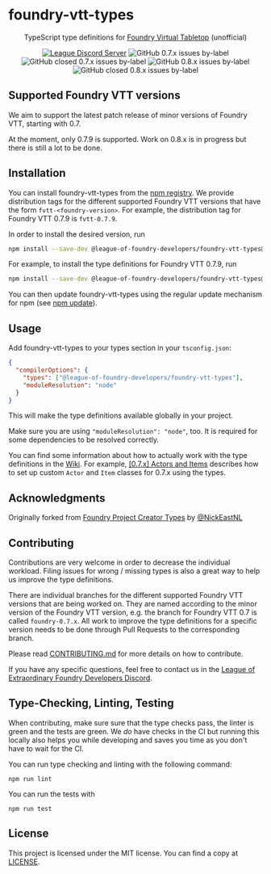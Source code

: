 # foundry-vtt-types



<div align=center>

TypeScript type definitions for [Foundry Virtual Tabletop](https://foundryvtt.com/) (unofficial)

[![League Discord Server](https://img.shields.io/discord/732325252788387980?label=League%20of%20Extraordinary%20Foundry%20VTT%20Developers)](https://discord.gg/52DNPzqm2Z)
![GitHub 0.7.x issues by-label](https://img.shields.io/github/issues-raw/League-of-Foundry-Developers/foundry-vtt-types/foundry%200.7.x?color=%23fe631d)
![GitHub closed 0.7.x issues by-label](https://img.shields.io/github/issues-closed-raw/League-of-Foundry-Developers/foundry-vtt-types/foundry%200.7.x?color=%23fe631d)
![GitHub 0.8.x issues by-label](https://img.shields.io/github/issues-raw/League-of-Foundry-Developers/foundry-vtt-types/foundry%200.8.x?color=%23fe631d)
![GitHub closed 0.8.x issues by-label](https://img.shields.io/github/issues-closed-raw/League-of-Foundry-Developers/foundry-vtt-types/foundry%200.8.x?color=%23fe631d)

</div>

## Supported Foundry VTT versions

We aim to support the latest patch release of minor versions of Foundry VTT, starting with 0.7.

At the moment, only 0.7.9 is supported. Work on 0.8.x is in progress but there is still a lot to be done.

## Installation

You can install foundry-vtt-types from the [npm registry](https://npmjs.org/). We provide distribution tags for the different supported Foundry VTT versions that have the form `fvtt-<foundry-version>`. For example, the distribution tag for Foundry VTT 0.7.9 is `fvtt-0.7.9`.

In order to install the desired version, run

```sh
npm install --save-dev @league-of-foundry-developers/foundry-vtt-types@fvtt-<foundry-version>
```

For example, to install the type definitions for Foundry VTT 0.7.9, run

```sh
npm install --save-dev @league-of-foundry-developers/foundry-vtt-types@fvtt-0.7.9
```

You can then update foundry-vtt-types using the regular update mechanism for npm (see [npm update](https://docs.npmjs.com/cli/v7/commands/npm-update)).

## Usage

Add foundry-vtt-types to your types section in your `tsconfig.json`:

```json
{
  "compilerOptions": {
    "types": ["@league-of-foundry-developers/foundry-vtt-types"],
    "moduleResolution": "node"
  }
}
```

This will make the type definitions available globally in your project.

Make sure you are using `"moduleResolution": "node"`, too. It is required for some dependencies to be resolved correctly.

You can find some information about how to actually work with the type definitions in the [Wiki](https://github.com/League-of-Foundry-Developers/foundry-vtt-types/wiki). For example, [[0.7.x] Actors and Items](https://github.com/League-of-Foundry-Developers/foundry-vtt-types/wiki/%5B0.7.x%5D-Actors-and-Items) describes how to set up custom `Actor` and `Item` classes for 0.7.x using the types.


## Acknowledgments

Originally forked from [Foundry Project Creator Types](https://gitlab.com/foundry-projects/foundry-pc/foundry-pc-types) by [@NickEastNL](https://gitlab.com/NvanOosten)

## Contributing

Contributions are very welcome in order to decrease the individual workload. Filing issues for wrong / missing types is also a great way to help us improve the type definitions.

There are individual branches for the different supported Foundry VTT versions that are being worked on. They are named according to the minor version of the Foundry VTT version, e.g. the branch for Foundry VTT 0.7 is called `foundry-0.7.x`. All work to improve the type definitions for a specific version needs to be done through Pull Requests to the corresponding branch.

Please read [CONTRIBUTING.md](CONTRIBUTING.md) for more details on how to contribute.

If you have any specific questions, feel free to contact us in the [League of Extraordinary Foundry Developers Discord](https://discord.gg/52DNPzqm2Z).

## Type-Checking, Linting, Testing

When contributing, make sure sure that the type checks pass, the linter is green and the tests are green. We _do_ have checks in the CI but running this locally also helps you while developing and saves you time as you don't have to wait for the CI.

You can run type checking and linting with the following command:

```
npm run lint
```

You can run the tests with

```
npm run test
```

## License

This project is licensed under the MIT license. You can find a copy at [LICENSE](LICENSE).
